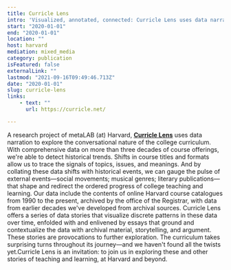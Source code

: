 ```yaml
---
title: Curricle Lens
intro: 'Visualized, annotated, connected: Curricle Lens uses data narratives to explore the historical nature of the college curriculum, leveraging data and design in a post-disciplinary era.'
start: "2020-01-01"
end: "2020-01-01"
location: ""
host: harvard
mediation: mixed_media
category: publication
isFeatured: false
externalLink: ""
lastmod: "2021-09-16T09:49:46.713Z"
date: "2020-01-01"
slug: curricle-lens
links:
    - text: ""
      url: https://curricle.net/

---
```

A research project of metaLAB (at) Harvard, **[C​urricle Lens​](https://curricle.net/)** uses data narration to explore the conversational nature of the college curriculum. With comprehensive data on more than three decades of course offerings, we're able to detect historical trends. Shifts in course titles and formats allow us to trace the signals of topics, issues, and meanings. And by collating these data shifts with historical events, we can gauge the pulse of external events—social movements; musical genres; literary publications—that shape and redirect the ordered progress of college teaching and learning. Our data include the contents of online Harvard course catalogues from 1990 to the present, archived by the office of the Registrar, with data from earlier decades we've developed from archival sources. C​urricle Lens​ offers a series of data stories that visualize discrete patterns in these data over time, enfolded with and enlivened by essays that ground and contextualize the data with archival material, storytelling, and argument. These stories are provocations to further exploration. The curriculum takes surprising turns throughout its journey—and we haven't found all the twists yet. ​Curricle Lens ​is an invitation: to join us in exploring these and other stories of teaching and learning, at Harvard and beyond.